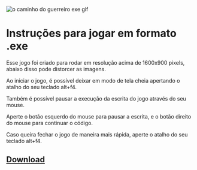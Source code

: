 ![o caminho do guerreiro  exe gif](https://github.com/jogosdesergioerafael/O_Caminho_do_Guerreiro_beta1.1_versao_executavel/assets/150600124/2282f713-d0d7-49fc-be42-9d6ea3a52d22)

# Instruções para jogar em formato .exe

Esse jogo foi criado para rodar em resolução acima de 1600x900 pixels, abaixo disso pode distorcer as imagens.

Ao iniciar o jogo, é possível deixar em modo de tela cheia apertando o atalho do seu teclado alt+f4.

Também é possível pausar a execução da escrita do jogo através do seu mouse.

Aperte o botão esquerdo do mouse para pausar a escrita, e o botão direito do mouse para continuar o código.

Caso queira fechar o jogo de maneira mais rápida, aperte o atalho do seu teclado alt+f4.

## [Download](https://github.com/Sergio003/O_Caminho_do_Guerreiro_beta1.0_versao_executavel/archive/refs/heads/main.zip)
